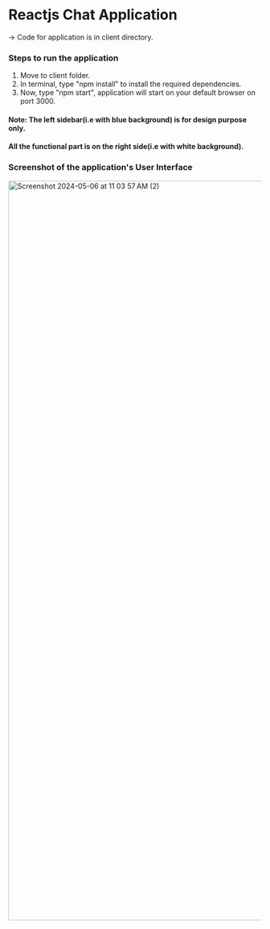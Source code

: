 <h1>Reactjs Chat Application</h1>

-> Code for application is in client directory.

<h3> Steps to run the application</h3>

1. Move to client folder.
2. In terminal, type "npm install" to install the required dependencies.
3. Now, type "npm start", application will start on your default browser on port 3000.

<h4>Note: The left sidebar(i.e with blue background) is for design purpose only.</h4>
<h4>All the functional part is on the right side(i.e with white background).</h4>

<h3> Screenshot of the application's User Interface</h3>
<img width="1470" alt="Screenshot 2024-05-06 at 11 03 57 AM (2)" src="https://github.com/Mayankyadav3980/react-chat-app/assets/44013964/992bb9a3-9b26-45af-bf4c-41ec3a638dac">
